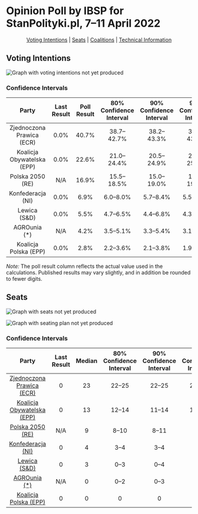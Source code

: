 # Opinion Poll by IBSP for StanPolityki.pl, 7–11 April 2022

<p align="center"><a href="#voting-intentions">Voting Intentions</a> | <a href="#seats">Seats</a> | <a href="#coalitions">Coalitions</a> | <a href="#technical-information">Technical Information</a></p>

## Voting Intentions

![Graph with voting intentions not yet produced](2022-04-11-IBSP.png "Voting Intentions")

### Confidence Intervals

| Party | Last Result | Poll Result | 80% Confidence Interval | 90% Confidence Interval | 95% Confidence Interval | 99% Confidence Interval |
|:-----:|:-----------:|:-----------:|:-----------------------:|:-----------------------:|:-----------------------:|:-----------------------:|
| Zjednoczona Prawica (ECR) | 0.0% | 40.7% | 38.7–42.7% |38.2–43.3% |37.7–43.8% |36.7–44.7% |
| Koalicja Obywatelska (EPP) | 0.0% | 22.6% | 21.0–24.4% |20.5–24.9% |20.1–25.3% |19.3–26.2% |
| Polska 2050 (RE) | N/A | 16.9% | 15.5–18.5% |15.0–19.0% |14.7–19.4% |14.0–20.1% |
| Konfederacja (NI) | 0.0% | 6.9% | 6.0–8.0% |5.7–8.4% |5.5–8.7% |5.1–9.2% |
| Lewica (S&D) | 0.0% | 5.5% | 4.7–6.5% |4.4–6.8% |4.3–7.1% |3.9–7.6% |
| AGROunia (*) | N/A | 4.2% | 3.5–5.1% |3.3–5.4% |3.1–5.6% |2.8–6.1% |
| Koalicja Polska (EPP) | 0.0% | 2.8% | 2.2–3.6% |2.1–3.8% |1.9–4.0% |1.7–4.4% |

*Note:* The poll result column reflects the actual value used in the calculations. Published results may vary slightly, and in addition be rounded to fewer digits.

## Seats

![Graph with seats not yet produced](2022-04-11-IBSP-seats.png "Seats")

![Graph with seating plan not yet produced](2022-04-11-IBSP-seating-plan.png "Seating Plan")

### Confidence Intervals

| Party | Last Result | Median | 80% Confidence Interval | 90% Confidence Interval | 95% Confidence Interval | 99% Confidence Interval |
|:-----:|:-----------:|:------:|:-----------------------:|:-----------------------:|:-----------------------:|:-----------------------:|
| <a href="#zjednoczona-prawica-(ecr)">Zjednoczona Prawica (ECR)</a> | 0 | 23 | 22–25 |22–25 |21–26 |21–27 |
| <a href="#koalicja-obywatelska-(epp)">Koalicja Obywatelska (EPP)</a> | 0 | 13 | 12–14 |11–14 |11–15 |11–15 |
| <a href="#polska-2050-(re)">Polska 2050 (RE)</a> | N/A | 9 | 8–10 |8–11 |8–11 |8–12 |
| <a href="#konfederacja-(ni)">Konfederacja (NI)</a> | 0 | 4 | 3–4 |3–4 |3–5 |2–5 |
| <a href="#lewica-(s&d)">Lewica (S&D)</a> | 0 | 3 | 0–3 |0–4 |0–4 |0–4 |
| <a href="#agrounia-(*)">AGROunia (*)</a> | N/A | 0 | 0–2 |0–3 |0–3 |0–3 |
| <a href="#koalicja-polska-(epp)">Koalicja Polska (EPP)</a> | 0 | 0 | 0 |0 |0 |0 |

